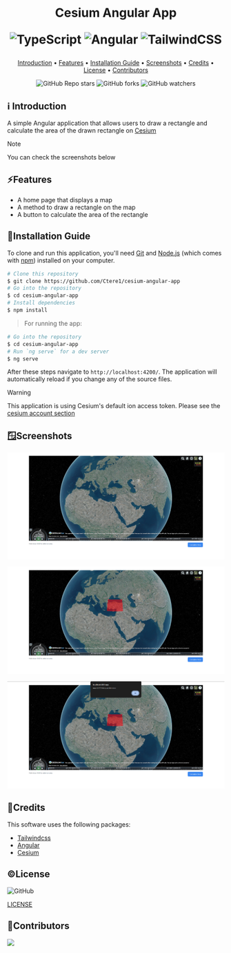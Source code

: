 <h1 align="center">
  <br>
   Cesium Angular App
   
   ![TypeScript](https://img.shields.io/badge/typescript-%23007ACC.svg?style=for-the-badge&logo=typescript&logoColor=white)
   ![Angular](https://img.shields.io/badge/angular-%23DD0031.svg?style=for-the-badge&logo=angular&logoColor=white)
   ![TailwindCSS](https://img.shields.io/badge/tailwindcss-%2338B2AC.svg?style=for-the-badge&logo=tailwind-css&logoColor=white)
</h1>

<p align="center">
  <a href="#ℹ%EF%B8%8F-introduction">Introduction</a> •
  <a href="#features">Features</a> •
  <a href="#installation-guide">Installation Guide</a> •
  <a href="#screenshots">Screenshots</a> •
  <a href="#credits">Credits</a> •
  <a href="#license">License</a> •
  <a href="#contributors">Contributors</a> 
</p>

<div align="center">

![GitHub Repo stars](https://img.shields.io/github/stars/Ctere1/cesium-angular-app?style=social)
![GitHub forks](https://img.shields.io/github/forks/Ctere1/cesium-angular-app?style=social)
![GitHub watchers](https://img.shields.io/github/watchers/Ctere1/cesium-angular-app?style=social)

</div>

## ℹ️ Introduction

A simple Angular application that allows users to draw a rectangle and calculate the area of the drawn rectangle on [Cesium](https://cesium.com/)


>[!Note] 
  You can check the screenshots below


## ⚡Features

- A home page that displays a map              
- A method to draw a rectangle on the map     
- A button to calculate the area of the rectangle


## 💾Installation Guide
 
 To clone and run this application, you'll need [Git](https://git-scm.com) and [Node.js](https://nodejs.org/en/download/) (which comes with [npm](http://npmjs.com))    installed on your computer. 
 
 ```bash
 # Clone this repository
 $ git clone https://github.com/Ctere1/cesium-angular-app
 # Go into the repository
 $ cd cesium-angular-app
 # Install dependencies
 $ npm install
 ```

 > For running the app:
 ```bash
 # Go into the repository
 $ cd cesium-angular-app
 # Run `ng serve` for a dev server
 $ ng serve
 ```

After these steps navigate to `http://localhost:4200/`. The application will automatically reload if you change any of the source files.
 
 > [!Warning]  
   This application is using Cesium's default ion access token. Please see the [cesium account section](https://cesium.com/)


## 🪟Screenshots

![Screenshot](images/ss.png)  

![Screenshot](images/ss1.png)  

![Screenshot](images/ss2.png)  


## 📝Credits

This software uses the following packages:

- [Tailwindcss](https://tailwindcss.com/)
- [Angular](https://angular.dev/)
- [Cesium](https://cesium.com/)


## ©License
![GitHub](https://img.shields.io/github/license/Ctere1/cesium-angular-app)

[LICENSE](./LICENSE)

## 📌Contributors

<a href="https://github.com/Ctere1/">
  <img src="https://contrib.rocks/image?repo=Ctere1/Ctere1" />
</a>